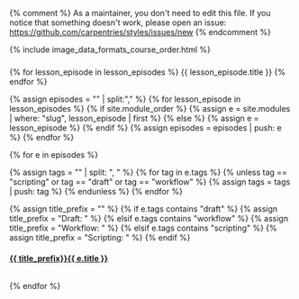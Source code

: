 {% comment %}
As a maintainer, you don't need to edit this file.
If you notice that something doesn't work, please
open an issue: https://github.com/carpentries/styles/issues/new
{% endcomment %}

{% include image_data_formats_course_order.html %}

<style>
  h2 {text-align: center;}
</style>
<h3> </h3>


{% for lesson_episode in lesson_episodes %}
{{ lesson_episode.title }}
{% endfor %}

{% assign episodes = "" | split:"," %}
{% for lesson_episode in lesson_episodes %}
{% if site.module_order %}
  {% assign e = site.modules | where: "slug", lesson_episode | first %}
{% else %}
  {% assign e = lesson_episode %}
{% endif %}
{% assign episodes = episodes | push: e %}
{% endfor %}


<div class="container-fluid">
<div class="row">

{% for e in episodes %}

{% assign tags = "" | split: ", " %}
{% for tag in e.tags %}
  {% unless tag == "scripting" or tag == "draft" or tag == "workflow" %}
    {% assign tags = tags | push: tag %}
  {% endunless %}
{% endfor %}

{% assign title_prefix = "" %}
{% if e.tags contains "draft" %}
  {% assign title_prefix = "Draft: " %}
{% elsif e.tags contains "workflow" %}
  {% assign title_prefix = "Workflow: " %}
{% elsif e.tags contains "scripting" %}
  {% assign title_prefix = "Scripting: " %}
{% endif %}

<div class="col-6 col-sm-4 col-md-3 col-lg-2 col-xl-1">
  <div class="panel panel-default">
    <div class="panel-heading">
      <a href="{{ e.url | relative_url }}">
        <h4>{{ title_prefix}}{{ e.title }}</h4>
        <!-- <h5>{{ tags | array_to_sentence_string }}</h5> -->
      </a>
    </div>
    <div class="panel-body">
      <img src="{{ e.figure | relative_url }}" alt="">
    </div>
  </div>
</div>

{% endfor %}
</div>
</div>
